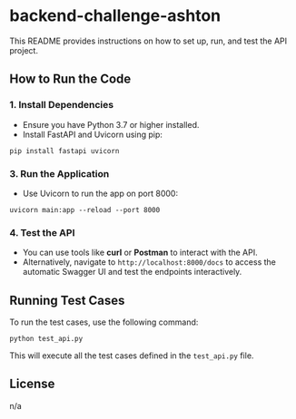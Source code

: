 # backend-challenge-ashton

This README provides instructions on how to set up, run, and test the API project.

## How to Run the Code

### 1. Install Dependencies

- Ensure you have Python 3.7 or higher installed.
- Install FastAPI and Uvicorn using pip:

```
pip install fastapi uvicorn
```

### 3. Run the Application

- Use Uvicorn to run the app on port 8000:

```
uvicorn main:app --reload --port 8000
```

### 4. Test the API

- You can use tools like **curl** or **Postman** to interact with the API.
- Alternatively, navigate to `http://localhost:8000/docs` to access the automatic Swagger UI and test the endpoints interactively.

## Running Test Cases

To run the test cases, use the following command:

```
python test_api.py
```

This will execute all the test cases defined in the `test_api.py` file.

## License

n/a